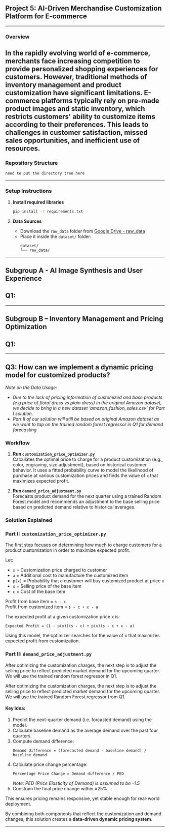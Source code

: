 ## Project 5: AI-Driven Merchandise Customization Platform for E-commerce

---

### Overview
In the rapidly evolving world of e-commerce, merchants face increasing competition to provide personalized shopping experiences for customers. 
However, traditional methods of inventory management and product customization have significant limitations. 
E-commerce platforms typically rely on pre-made product images and static inventory, which restricts customers' ability to customize items according to their preferences. 
This leads to challenges in customer satisfaction, missed sales opportunities, and inefficient use of resources.
---

### Repository Structure

```plaintext
need to put the directory tree here
```

---

### Setup Instructions

1. **Install required libraries**
   ```bash
   pip install -r requirements.txt
   ```

2. **Data Sources**
   - Download the `raw_data` folder from [Google Drive - raw_data](https://drive.google.com/drive/folders/1on_qvHQRGojjqKvjmyLU28PDIuUAnTlc?usp=share_link)
   - Place it inside the `dataset/` folder:
     ```plaintext
     dataset/
     └── raw_data/
     ```

---

## Subgroup A - AI Image Synthesis and User Experience
## Q1:

---

## Subgroup B – Inventory Management and Pricing Optimization

## Q1: 

---
## Q3: How can we implement a dynamic pricing model for customized products?

_Note on the Data Usage:_   
- _Due to the lack of pricing information of customized and base products (e.g price of floral dress vs plain dress) in the original Amazon dataset, we decide to bring in a new dataset ‘amazon_fashion_sales.csv’ for Part I solution._
- _Part II of our solution will still be based on original Amazon dataset as we want to tap on the trained random forest regressor in Q1 for demand forecasting_

### Workflow

1. **Run `customization_price_optimizer.py`**  
   Calculates the optimal price to charge for a product customization (e.g., color, engraving, size adjustment), based on historical customer behavior. It uses a fitted probability curve to model the likelihood of purchase at various customization prices and finds the value of `x` that maximizes expected profit.

2. **Run `demand_price_adjustment.py`**  
   Forecasts product demand for the next quarter using a trained Random Forest model and recommends an adjustment to the base selling price based on predicted demand relative to historical averages.

### Solution Explained

### Part I: `customization_price_optimizer.py`

The first step focuses on determining how much to charge customers for a product customization in order to maximize expected profit. 

Let:
- `x` = Customization price charged to customer  
- `a` = Additional cost to manufacture the customized item  
- `p(x)` = Probability that a customer will buy customized product at price `x`  
- `s` = Selling price of the base item  
- `c` = Cost of the base item

Profit from base item = `s - c`  
Profit from customized item = `s - c + x - a`

The expected profit at a given customization price x is:
```
Expected Profit = (1 - p(x))(s - c) + p(x)(s - c + x - a)
```
Using this model, the optimizer searches for the value of x that maximizes expected profit from customization.


### Part II: `demand_price_adjustment.py`

After optimizing the customization charges, the next step is to adjust the selling price to reflect predicted market demand for the upcoming quarter. 
We will use the trained random forest regressor in Q1. 

After optimizing the customization charges, the next step is to adjust the selling price to reflect predicted market demand for the upcoming quarter. We will use the trained Random Forest regressor from Q1.

#### Key idea:

1. Predict the next-quarter demand (i.e. forcasted demand) using the model.  
2. Calculate baseline demand as the average demand over the past four quarters.  
3. Compute demand difference:
   ```
   Demand difference = (forecasted demand - baseline demand) / baseline demand
   ```
4. Calculate price change percentage:
   ```
   Percentage Price Change = Demand difference / PED
   ```
   *Note: PED (Price Elasticity of Demand) is assumed to be -1.5*  
5. Constrain the final price change within ±25%.

This ensures pricing remains responsive, yet stable enough for real-world deployment.

By combining both components that reflect the customization and demand changes, this solution creates a **data-driven dynamic pricing system**.

---


